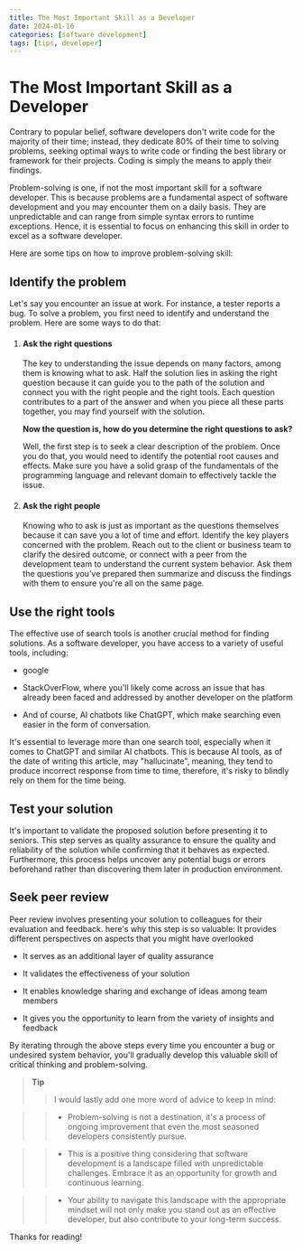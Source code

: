 ```yaml
---
title: The Most Important Skill as a Developer
date: 2024-01-16
categories: [software development]
tags: [tips, developer]
---
```


# The Most Important Skill as a Developer
Contrary to popular belief, software developers don't write code for the majority of their time; instead, they dedicate 80% of their time to solving problems, seeking optimal ways to write code or finding the best library or framework for their projects. Coding is simply the means to apply their findings.

Problem-solving is one, if not the most important skill for a software developer. This is because problems are a fundamental aspect of software development and you may encounter them on a daily basis. They are unpredictable and can range from simple syntax errors to runtime exceptions. Hence, it is essential to focus on enhancing this skill in order to excel as a software developer.

Here are some tips on how to improve problem-solving skill:

## Identify the problem
Let's say you encounter an issue at work. For instance, a tester reports a bug. To solve a problem, you first need to identify and understand the problem. Here are some ways to do that:
1. #### Ask the right questions
   The key to understanding the issue depends on many factors, among them is knowing what to ask. Half the solution lies in asking the right question because it can guide you to the path of the solution and connect you with the right people and the right tools. Each question contributes to a part of the answer and when you piece all these parts together, you may find yourself with the solution.

   **Now the question is, how do you determine the right questions to ask?**

   Well, the first step is to seek a clear description of the problem. Once you do that, you would need to identify the potential root causes and effects. Make sure you have a solid grasp of the fundamentals of the programming language and relevant domain to effectively tackle the issue.

2. #### Ask the right people
   Knowing who to ask is just as important as the questions themselves because it can save you a lot of time and effort. Identify the key players concerned with the problem. Reach out to the client or business team to clarify the desired outcome, or connect with a peer from the development team to understand the current system behavior. Ask them the questions you've prepared then summarize and discuss the findings with them to ensure you're all on the same page.

## Use the right tools
The effective use of search tools is another crucial method for finding solutions. As a software developer, you have access to a variety of useful tools, including:
- google

- StackOverFlow, where you'll likely come across an issue that has already been faced and addressed by another developer on the platform

- And of course, AI chatbots like ChatGPT, which make searching even easier in the form of conversation.

It's essential to leverage more than one search tool, especially when it comes to ChatGPT and similar AI chatbots. This is because AI tools, as of the date of writing this article, may "hallucinate", meaning, they tend to produce incorrect response from time to time, therefore, it's risky to blindly rely on them for the time being.

## Test your solution
It's important to validate the proposed solution before presenting it to seniors. This step serves as quality assurance to ensure the quality and reliability of the solution while confirming that it behaves as expected. Furthermore, this process helps uncover any potential bugs or errors beforehand rather than discovering them later in production environment.

## Seek peer review
Peer review involves presenting your solution to colleagues for their evaluation and feedback. here's why this step is so valuable:
It provides different perspectives on aspects that you might have overlooked

- It serves as an additional layer of quality assurance

- It validates the effectiveness of your solution

- It enables knowledge sharing and exchange of ideas among team members

- It gives you the opportunity to learn from the variety of insights and feedback

By iterating through the above steps every time you encounter a bug or undesired system behavior, you'll gradually develop this valuable skill of critical thinking and problem-solving.

> **Tip**
>> I would lastly add one more word of advice to keep in mind:

>> - Problem-solving is not a destination, it's a process of ongoing improvement that even the most seasoned developers consistently pursue.

>> - This is a positive thing considering that software development is a landscape filled with unpredictable challenges. Embrace it as an opportunity for growth and continuous learning.

>> - Your ability to navigate this landscape with the appropriate mindset will not only make you stand out as an effective developer, but also contribute to your long-term success.

Thanks for reading! 
